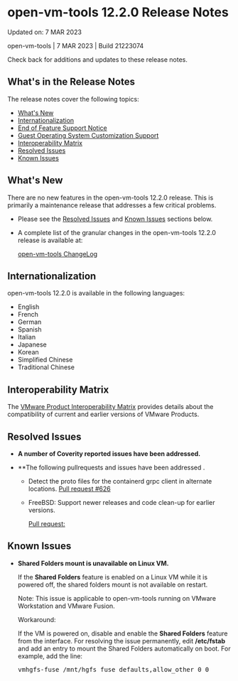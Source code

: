 #                      open-vm-tools 12.2.0 Release Notes

Updated on: 7 MAR 2023

open-vm-tools | 7 MAR 2023 | Build 21223074

Check back for additions and updates to these release notes.

## What's in the Release Notes

The release notes cover the following topics:

* [What's New](#whatsnew) 
* [Internationalization](#i18n) 
* [End of Feature Support Notice](#endoffeaturesupport) 
* [Guest Operating System Customization Support](#guestop) 
* [Interoperability Matrix](#interop) 
* [Resolved Issues](#resolvedissues) 
* [Known Issues](#knownissues)

## <a id="whatsnew" name="whatsnew"></a>What's New

There are no new features in the open-vm-tools 12.2.0 release.  This is primarily a maintenance release that addresses a few critical problems.

*   Please see the [Resolved Issues](#resolvedissues) and [Known Issues](#knownissues) sections below.

*   A complete list of the granular changes in the open-vm-tools 12.2.0 release is available at:

    [open-vm-tools ChangeLog](https://github.com/vmware/open-vm-tools/blob/stable-12.2.0/open-vm-tools/ChangeLog)

## <a id="i18n" name="i18n"></a>Internationalization

open-vm-tools 12.2.0 is available in the following languages:

* English
* French
* German
* Spanish
* Italian
* Japanese
* Korean
* Simplified Chinese
* Traditional Chinese

## <a id="interop" name="interop"></a>Interoperability Matrix

The [VMware Product Interoperability Matrix](http://partnerweb.vmware.com/comp_guide2/sim/interop_matrix.php) provides details about the compatibility of current and earlier versions of VMware Products. 

## <a id="resolvedissues" name ="resolvedissues"></a> Resolved Issues

*   **A number of Coverity reported issues have been addressed.**

*   **The following pullrequests and issues have been addressed .

    * Detect the proto files for the containerd grpc client in alternate locations.
      [Pull request #626](https://github.com/vmware/open-vm-tools/pull/626)

    * FreeBSD: Support newer releases and code clean-up for earlier versions.

      [Pull request:](https://github.com/vmware/open-vm-tools/pull/584)



## <a id="knownissues" name="knownissues"></a>Known Issues


*   **Shared Folders mount is unavailable on Linux VM.**

    If the **Shared Folders** feature is enabled on a Linux VM while it is powered off, the shared folders mount is not available on restart.

    Note: This issue is applicable to open-vm-tools running on VMware Workstation and VMware Fusion.

    Workaround:

    If the VM is powered on, disable and enable the **Shared Folders** feature from the interface. For resolving the issue permanently, edit **/etc/fstab** and add an entry to mount the Shared Folders automatically on boot.  For example, add the line:

    <tt>vmhgfs-fuse   /mnt/hgfs    fuse    defaults,allow_other    0    0</tt>

